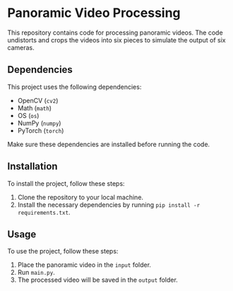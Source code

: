 # Panoramic Video Processing
This repository contains code for processing panoramic videos. The code undistorts and crops the videos into six pieces to simulate the output of six cameras.

## Dependencies

This project uses the following dependencies:
- OpenCV (`cv2`)
- Math (`math`)
- OS (`os`)
- NumPy (`numpy`)
- PyTorch (`torch`)

Make sure these dependencies are installed before running the code.

## Installation

To install the project, follow these steps:

1. Clone the repository to your local machine.
2. Install the necessary dependencies by running `pip install -r requirements.txt`.

## Usage

To use the project, follow these steps:

1. Place the panoramic video in the `input` folder.
2. Run `main.py`.
3. The processed video will be saved in the `output` folder.
